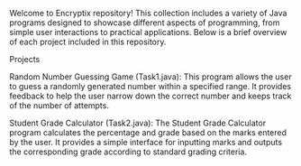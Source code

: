 Welcome to Encryptix repository! This collection includes a variety of Java programs designed to showcase different aspects of programming, from simple user interactions to practical applications. Below is a brief overview of each project included in this repository.

Projects

Random Number Guessing Game (Task1.java): This program allows the user to guess a randomly generated number within a specified range. It provides feedback to help the user narrow down the correct number and keeps track of the number of attempts.

Student Grade Calculator (Task2.java): The Student Grade Calculator program calculates the percentage and grade based on the marks entered by the user. It provides a simple interface for inputting marks and outputs the corresponding grade according to standard grading criteria.
